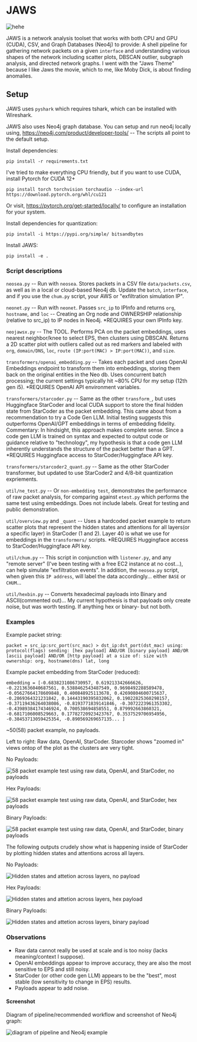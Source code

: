 # JAWS
![hehe](/assets/ohey.jpeg)

JAWS is a network analysis toolset that works with both CPU and GPU (CUDA), CSV, and Graph Databases (Neo4j) to provide: A shell pipeline for gathering network packets on a given `interface` and understanding various shapes of the network including scatter plots, DBSCAN outlier, subgraph analysis, and directed network graphs. I went with the "Jaws Theme" because I like Jaws the movie, which to me, like Moby Dick, is about finding anomalies.


## Setup

JAWS uses `pyshark` which requires tshark, which can be installed with Wireshark.

JAWS also uses Neo4j graph database. You can setup and run neo4j locally using, https://neo4j.com/product/developer-tools/ -- The scripts all point to the default setup.


Install dependencies:

`pip install -r requirements.txt`


I've tried to make everything CPU friendly, but if you want to use CUDA, install Pytorch for CUDA 12+

`pip install torch torchvision torchaudio --index-url https://download.pytorch.org/whl/cu121`

Or visit, https://pytorch.org/get-started/locally/ to configure an installation for your system.


Install dependencies for quantization:

`pip install -i https://pypi.org/simple/ bitsandbytes`


Install JAWS:

`pip install -e .`


### Script descriptions

`neosea.py` -- Run with `neosea`. Stores packets in a CSV file `data/packets.csv`, as well as in a local or cloud-based Neo4j db. Update the `batch`, `interface`, and if you use the `chum.py` script, your AWS or "exfiltration simulation IP".

`neonet.py` -- Run with `neonet`. Passes `src_ip` to IPInfo and returns `org`, `hostname`, and `loc` -- Creating an Org node and OWNERSHIP relationship (relative to src_ip) to IP nodes in Neo4j. *REQUIRES your own IPInfo key.

`neojawsx.py` -- The TOOL. Performs PCA on the packet embeddings, uses nearest neighbor/knee to select EPS, then clusters using DBSCAN. Returns a 2D scatter plot with outliers called out as red markers and labeled with `org`, `domain/DNS`, `loc`, `route (IP:port(MAC) > IP:port(MAC))`, and `size`.

`transformers/openai_embedding.py` -- Takes each packet and uses OpenAI Embeddings endpoint to transform them into embeddings, storing them back on the original entities in the Neo db. Uses concurrent batch processing; the current settings typically hit ~80% CPU for my setup (12th gen i5). *REQUIRES OpenAI API environment variables.

`transformers/starcoder.py` -- Same as the other `transform_`, but uses Huggingface StarCoder and local CUDA support to store the final hidden state from StarCoder as the packet embedding. This came about from a recommendation to try a Code Gen LLM. Initial testing suggests this outperforms OpenAI/GPT embeddings in terms of embedding fidelity. Commentary: In hindsight, this approach makes complete sense. Since a code gen LLM is trained on syntax and expected to output code or guidance relative to "technology", my hypothesis is that a code gen LLM inherently understands the structure of the packet better than a GPT. *REQUIRES Huggingface access to StarCoder/Huggingface API key.

`transformers/starcoder2_quant.py` -- Same as the other StarCoder transformer, but updated to use StarCoder2 and 4/8-bit quantization expriements.

`util/ne_test.py` -- Or `non-embedding test`, demonstrates the performance of raw packet analysis, for comparing against `etest.py` which performs the same test using embeddings. Does not include labels. Great for testing and public demonstration.

`util/overview.py` and `_quant` -- Uses a hardcoded packet example to return scatter plots that represent the hidden states and attentions for all layers(or a specific layer) in StarCoder (1 and 2). Layer 40 is what we use for embeddings in the `transformers/` scripts. *REQUIRES Huggingface access to StarCoder/Huggingface API key.

`util/chum.py` -- This script in conjunction with `listener.py`, and any "remote server" (I've been testing with a free EC2 instance at no cost...), can help simulate "exfiltration events". In addition, the `neosea.py` script, when given this `IP address`, will label the data accordingly... either `BASE` or `CHUM`...

`util/hexbin.py` -- Converts hexadecimal payloads into Binary and ASCII(commented out)... My current hypothesis is that payloads only create noise, but was worth testing. If anything hex or binary- but not both.


### Examples

Example packet string:

`packet = src_ip:src_port(src_mac) > dst_ip:dst_port(dst_mac) using: protocol(flags) sending: [hex payload] AND/OR [binary payload] AND/OR [ascii payload] AND/OR [http payload] at a size of: size with ownership: org, hostname(dns) lat, long`


Example packet embedding from StarCoder (reduced):

`embedding = [-0.6838231086730957, 0.619213342666626, -0.2213636040687561, 0.5388462543487549, 0.9698492288589478, -0.05627664178609848, 0.400848925113678, 0.42690804600715637, -0.2869364321231842, 0.14443190395832062, 0.19022825360298157, -0.37119436264038086, -0.8193771839141846, -0.3072223961353302, -0.43989384174346924, 0.700538694858551, 0.879992663860321, -0.6817106008529663, 0.17782720923423767, 0.3537529706954956, -0.38453713059425354, -0.890569269657135... ]`

~50(58) packet example, no payloads.

Left to right: Raw data, OpenAI, StarCoder. Starcoder shows "zoomed in" views ontop of the plot as the clusters are very tight.

No Payloads:

![58 packet example test using raw data, OpenAI, and StarCoder, no payloads](/assets/group_no.png)

Hex Payloads:

![58 packet example test using raw data, OpenAI, and StarCoder, hex payloads](/assets/group_hex.png)

Binary Payloads:

![58 packet example test using raw data, OpenAI, and StarCoder, binary payloads](/assets/group_bin.png)

The following outputs crudely show what is happening inside of StarCoder by plotting hidden states and attentions across all layers.

No Payloads:

![Hidden states and attetion across layers, no payload](/assets/overview_no.png)

Hex Payloads:

![Hidden states and attetion across layers, hex payload](/assets/overview_hex.png)

Binary Payloads:

![Hidden states and attetion across layers, binary payload](/assets/overview_bin.png)


### Observations

- Raw data cannot really be used at scale and is too noisy (lacks meaning/context I suppose).
- OpenAI embeddings appear to improve accuracy, they are also the most sensitive to EPS and still noisy.
- StarCoder (or other code gen LLM) appears to be the "best", most stable (low sensitivity to change in EPS) results.
- Payloads appear to add noise.


#### Screenshot

Diagram of pipeline/recommended workflow and screenshot of Neo4j graph:

![diagram of pipeline and Neo4j example](/assets/diagram_21724.png)